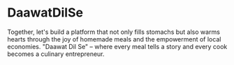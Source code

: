 # DaawatDilSe
Together, let's build a platform that not only fills stomachs but also warms hearts through the joy of homemade meals and the empowerment of local economies. "Daawat Dil Se" – where every meal tells a story and every cook becomes a culinary entrepreneur.
